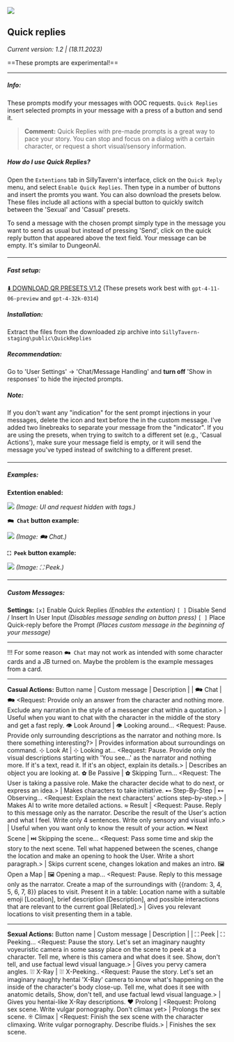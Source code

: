 ![](https://files.catbox.moe/dlphjz.png)
## Quick replies
*Current version: 1.2 | (18.11.2023)*

==These prompts are experimental!==
- - -
####
##### **Info:**
These prompts modify your messages with OOC requests. `Quick Replies` insert selected prompts in your message with a press of a button and send it.

> **Comment:** Quick Replies with pre-made prompts is a great way to pace your story. You can stop and focus on a dialog with a certain character, or request a short visual/sensory information.

##### How do I use Quick Replies?
Open the `Extentions` tab in SillyTavern's interface, click on the `Quick Reply` menu, and select `Enable Quick Replies`. Then type in a number of buttons and insert the promts you want. You can also download the presets below. These files include all actions with a special button to quickly switch between the 'Sexual' and 'Casual' presets.

To send a message with the chosen prompt simply type in the message you want to send as usual but instead of pressing 'Send', click on the quick reply button that appeared above the text field. Your message can be empty. It's similar to DungeonAI.

####
- - -
##### Fast setup:
[⬇️ DOWNLOAD QR PRESETS V1.2](https://files.catbox.moe/mswo2s.zip) (These presets work best with `gpt-4-11-06-preview` and `gpt-4-32k-0314`)

##### Installation:
Extract the files from the downloaded zip archive into `SillyTavern-staging\public\QuickReplies`

##### Recommendation:
Go to 'User Settings' -> 'Chat/Message Handling' and **turn off** 'Show <tags> in responses' to hide the injected prompts.

##### Note:
If you don't want any "indication" for the sent prompt injections in your messages, delete the icon and text before the <request> in the custom message. I've added two linebreaks to separate your message from the "indicator". If you are using the presets, when trying to switch to a different set (e.g., 'Casual Actions'), make sure your message field is empty, or it will send the message you've typed instead of switching to a different preset.

####
- - -
##### Examples:
**Extention enabled:**

![](https://files.catbox.moe/gtaggg.png)
*(Image: UI and request hidden with tags.)*

**`🗪 Chat` button example:**

![](https://files.catbox.moe/qrp4z6.png)
*(Image: 🗪 Chat.)*

**`⛶ Peek` button example:**

![](https://files.catbox.moe/5zhs06.png)
*(Image: ⛶ Peek.)*
####
- - -
##### Custom Messages:

**Settings:**
`[x]` Enable Quick Replies *(Enables the extention)*
`[ ]` Disable Send / Insert In User Input *(Disables message sending on button press)*
`[ ]` Place Quick-reply before the Prompt *(Places custom message in the beginning of your message)*

- - -
!!! For some reason `🗪 Chat` may not work as intended with some character cards and a JB turned on. Maybe the problem is the example messages from a card. 
- - -
**Casual Actions:**
Button name | Custom message | Description
 | | 
🗪 Chat | 🗪 <Request: Provide only an answer from the character and nothing more. Exclude any narration in the style of a messenger chat within a quotation.> | Useful when you want to chat with the character in the middle of the story and get a fast reply.
👁 Look Around | 👁 Looking around... <Request: Pause. Provide only surrounding descriptions as the narrator and nothing more. Is there something interesting?> | Provides information about surroundings on command.
⊹ Look At | ⊹ Looking at... <Request: Pause. Provide only the visual descriptions starting with 'You see...' as the narrator and nothing more. If it's a text, read it. If it's an object, explain its details.> | Describes an object you are looking at.
✿ Be Passive | ✿ Skipping Turn... <Request: The User is taking a passive role. Make the character decide what to do next, or express an idea.> | Makes characters to take initiative.
⊷ Step-By-Step | ⊷ Observing... <Request: Explain the next characters' actions step-by-step.> |  Makes AI to write more detailed actions.
≈ Result | <Request: Pause. Reply to this message only as the narrator. Describe the result of the User's action and what I feel. Write only 4 sentences. Write only sensory and visual info.> | Useful when you want only to know the result of your action.
⏭ Next Scene | ⏭ Skipping the scene... <Request: Pass some time and skip the story to the next scene. Tell what happened between the scenes, change the location and make an opening to hook the User. Write a short paragraph.> | Skips current scene, changes lokation and makes an intro.
🖼 Open a Map | 🖼 Opening a map... <Request: Pause. Reply to this message only as the narrator. Create a map of the surroundings with {{random: 3, 4, 5, 6, 7, 8}} places to visit. Present it in a table: Location name with a suitable emoji [Location], brief description [Description], and possible interactions that are relevant to the current goal [Related].> | Gives you relevant locations to visit presenting them in a table.

- - -
**Sexual Actions:**
Button name | Custom message | Description
 | | 
⛶ Peek | ⛶ Peeking... <Request: Pause the story. Let's set an imaginary naughty voyeuristic camera in some sassy place on the scene to peek at a character. Tell me, where is this camera and what does it see. Show, don't tell, and use factual lewd visual language.> | Gives you pervy camera angles.
⛆ X-Ray | ⛆ X-Peeking.. <Request: Pause the story. Let's set an imaginary naughty hentai 'X-Ray' camera to know what's happening on the inside of the character's body close-up. Tell me, what does it see with anatomic details, Show, don't tell, and use factual lewd visual language.> | Gives you hentai-like X-Ray descriptions.
❤ Prolong | <Request: Prolong sex scene. Write vulgar pornography. Don't climax yet> | Prolongs the sex scene.
❊ Climax | <Request: Finish the sex scene with the character climaxing. Write vulgar pornography. Describe fluids.> | Finishes the sex scene.